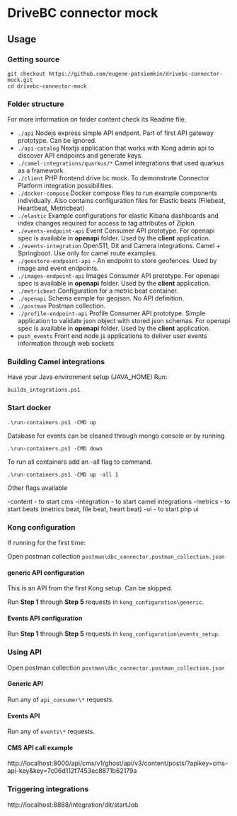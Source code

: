 # DriveBC connector mock

## Usage

### Getting source

```shell
git checkout https://github.com/eugene-patsiomkin/drivebc-connector-mock.git
cd drivebc-connector-mock
```

### Folder structure

For more information on folder content check its Readme file.

* ```./api``` Nodejs express simple API endpont. Part of first API gateway prototype. Can be ignored.
* ```./api-catalog``` Nextjs application that works with Kong admin api to discover API endpoints and generate keys.
* ```./camel-integrations/quarkus/*``` Camel integrations that used quarkus as a framework.
* ```./client``` PHP frontend drive bc mock. To demonstrate Connector Platform integration possibilities.
* ```./docker-compose``` Docker compose files to run example components individually. Also contains configuration files for Elastic beats (Filebeat, Heartbeat, Metricbeat)
* ```./elastic``` Example configurations for elastic Kibana dashboards and index changes required for access to tag attributes of Zipkin.
* ```./events-endpoint-api``` Event Consumer API prototype. For openapi spec is available in **openapi** folder. Used by the **client** application.
* ```./events-integration``` Open511, Dit and Camera integrations. Camel + Springboot. Use only for camel route examples.
* ```./geostore-endpoint-api``` - An endpoint to store geofences. Used by image and event endpoints.
* ```./images-endpoint-api``` Images Consumer API prototype. For openapi spec is available in **openapi** folder. Used by the **client** application.
* ```./metricbeat``` Configuration for a metric beat container.
* ```./openapi``` Schema exmple for geojson. No API definition.
* ```./postman``` Postman collection.
* ```./profile-endpoint-api``` Profile Consumer API prototype. Simple application to validate json object with stored json schemas. For openapi spec is available in **openapi** folder. Used by the **client** application.
* ```push_events``` Front end node js applications to deliver user events information through web sockets

### Building Camel integrations

Have your Java environment setup (JAVA_HOME)
Run:

```shell
builds_integrations.ps1
```

### Start docker

```shell
.\run-containers.ps1 -CMD up
```

Database for events can be cleaned through mongo console or by running

```shell
.\run-containers.ps1 -CMD down
```

To run all containers add an -all flag to command.

```shell
.\run-containers.ps1 -CMD up -all 1
```

Other flags available

 -content - to start cms
 -integration - to start camel integrations
 -metrics - to start beats (metrics beat, file beat, heart beat)
 -ui - to start php ui

### Kong configuration

If running for the first time:

Open postman collection ```postman\dbc_connector.postman_collection.json```

#### generic API configuration

This is an API from the first Kong setup. Can be skipped.

Run **Step 1** through **Step 5** requests in ```kong_configuration\generic```.

#### Events API configuration

Run **Step 1** through **Step 5** requests in ```kong_configuration\events_setup```.

### Using API

Open postman collection ```postman\dbc_connector.postman_collection.json```

#### Generic API

Run any of  ```api_consumer\*``` requests.

#### Events API

Run any of  ```events\*``` requests.

#### CMS API call example

http://localhost:8000/api/cms/v1/ghost/api/v3/content/posts/?apikey=cms-api-key&key=7c06d112f7453ec8871b62179a

### Triggering integrations

http://localhost:8888/integration/dit/startJob
